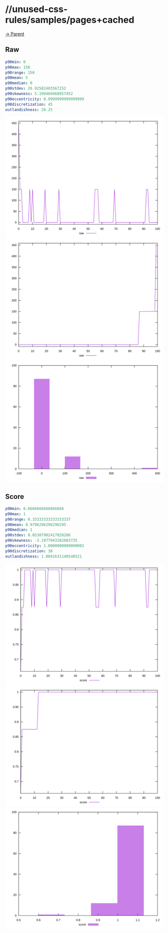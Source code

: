 
# //unused-css-rules/samples/pages+cached

[→ Parent](../..)


## Raw


```yaml
p90min: 0
p90max: 150
p90range: 150
p90mean: 5
p90median: 0
p90stdev: 26.92582403567252
p90skewness: 5.199469468957452
p90eccentricity: 0.9999999999999999
p90discretization: 45
outlandishness: 20.25

```

![PLOT: raw-values](./raw/values.svg)![PLOT: raw-sorted](./raw/sorted.svg)![PLOT: raw-histogram](./raw/histogram.svg)
## Score


```yaml
p90min: 0.6666666666666666
p90max: 1
p90range: 0.33333333333333337
p90mean: 0.9796296296296295
p90median: 1
p90stdev: 0.05387902417028206
p90skewness: -3.1077943282683735
p90eccentricity: 1.0000000000000002
p90discretization: 30
outlandishness: 1.0041631140540521

```

![PLOT: score-values](./score/values.svg)![PLOT: score-sorted](./score/sorted.svg)![PLOT: score-histogram](./score/histogram.svg)